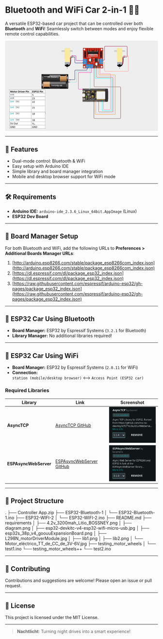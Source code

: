 # Bluetooth and WiFi Car 2-in-1 🚗📶

A versatile ESP32-based car project that can be controlled over both **Bluetooth** and **WiFi**! Seamlessly switch between modes and enjoy flexible remote control capabilities.

![Project Diagram](requirements/diagram.png)

---

## 🚦 Features

- Dual-mode control: Bluetooth & WiFi
- Easy setup with Arduino IDE
- Simple library and board manager integration
- Mobile and desktop browser support for WiFi mode

---

## 🛠️ Requirements

- **Arduino IDE:** `arduino-ide_2.3.6_Linux_64bit.AppImage` (Linux)
- **ESP32 Dev Board**

---

## 🔗 Board Manager Setup

For both Bluetooth and WiFi, add the following URLs to **Preferences > Additional Boards Manager URLs**:
1. [http://arduino.esp8266.com/stable/package_esp8266com_index.json](http://arduino.esp8266.com/stable/package_esp8266com_index.json)
2. [https://dl.espressif.com/dl/package_esp32_index.json](https://dl.espressif.com/dl/package_esp32_index.json)
3. [https://raw.githubusercontent.com/espressif/arduino-esp32/gh-pages/package_esp32_index.json](https://raw.githubusercontent.com/espressif/arduino-esp32/gh-pages/package_esp32_index.json)



---

## 🔵 ESP32 Car Using Bluetooth

- **Board Manager:** ESP32 by Espressif Systems (`3.2.1` for Bluetooth)
- **Library Manager:** No additional libraries required!

---

## 📶 ESP32 Car Using WiFi

- **Board Manager:** ESP32 by Espressif Systems (`2.0.11` for WiFi)
- **Connection:**  
  `station (mobile/desktop browser)` ⟷ `Access Point (ESP32 car)`

### Required Libraries

| Library | Link | Screenshot |
|---------|------|------------|
| **AsyncTCP** | [AsyncTCP GitHub](https://github.com/dvarrel/AsyncTCP) | ![AsyncTCP](requirements/lib1.png) |
| **ESPAsyncWebServer** | [ESPAsyncWebServer GitHub](https://github.com/lacamera/ESPAsyncWebServer) | ![ESPAsyncWebServer](requirements/lib2.png) |

---

## 📂 Project Structure
.
├── Controller App.zip
├── ESP32-Bluetooth-1
│   └── ESP32-Bluetooth-1.ino
├── ESP32-WIFI-2
│   └── ESP32-WIFI-2.ino
├── README.md
├── requirements
│   ├── 4.2v_3200mah_Litio_BOSSNEY.png
│   ├── diagram.png
│   ├── esp32-devkitc-v4-esp32-wifi-micro-usb.jpg
│   ├── esp32s_38p_v4_goouuExpansionBoard.png
│   ├── L298N_motorDriverModule.jpg
│   ├── lib1.png
│   ├── lib2.png
│   └── Motor_eléctrico_TT_de_CC_de_3V-6V.jpg
├── testing_motor_wheels
│   └── test1.ino
└── testing_motor_wheels++
    └── test2.ino

---

## 🤝 Contributing

Contributions and suggestions are welcome! Please open an issue or pull request.

---

## 📜 License

This project is licensed under the MIT License.

---

> **Nachtlicht**: Turning night drives into a smart experience!
